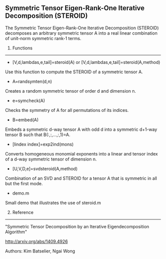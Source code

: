 Symmetric Tensor Eigen-Rank-One Iterative Decomposition (STEROID)
-----------------------------------------------------------------

The Symmetric Tensor Eigen-Rank-One Iterative Decomposition (STEROID) decomposes an arbitrary symmetric tensor A into a real linear combination of unit-norm symmetric rank-1 terms.

1. Functions
------------

* [V,d,lambdas,e,tail]=steroid(A) or [V,d,lambdas,e,tail]=steroid(A,method)

Use this function to compute the STEROID of a symmetric tensor A.

* A=randsymten(d,n)

Creates a random symmetric tensor of order d and dimension n.

* e=symcheck(A)

Checks the symmetry of A for all permutations of its indices.

* B=embed(A)

Embeds a symmetric d-way tensor A with odd d into a symmetric d+1-way tensor B such that B(:,:,...,:,1)=A.

* [lindex index]=exp2ind(mons)

Converts homogeneous monomial exponents into a linear and tensor index of a d-way symmetric tensor of dimension n.

* [U,V,D,e]=svdsteroid(A,method)

Combination of an SVD and STEROID for a tensor A that is symmetric in all but the first mode.

* demo.m

Small demo that illustrates the use of steroid.m

2. Reference
------------

"Symmetric Tensor Decomposition by an Iterative Eigendecomposition Algorithm"

http://arxiv.org/abs/1409.4926


Authors: Kim Batselier, Ngai Wong
